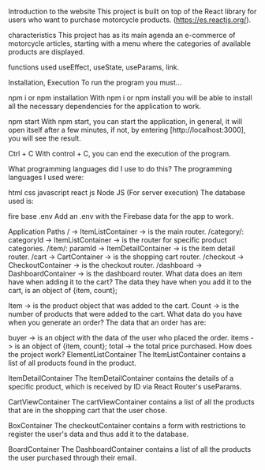 Introduction to the website
This project is built on top of the React library for users who want to purchase motorcycle products. (https://es.reactjs.org/).

characteristics
This project has as its main agenda an e-commerce of motorcycle articles, starting with a menu where the categories of available products are displayed.

functions used
useEffect, useState, useParams, link.

Installation, Execution
To run the program you must...

npm i or npm installation
With npm i or npm install you will be able to install all the necessary dependencies for the application to work.

npm start
With npm start, you can start the application, in general, it will open itself after a few minutes, if not, by entering [http://localhost:3000], you will see the result.

Ctrl + C
With control + C, you can end the execution of the program.

What programming languages ​​did I use to do this?
The programming languages ​​I used were:

html
css
javascript
react js
Node JS (For server execution)
The database used is:

fire base
.env
Add an .env with the Firebase data for the app to work.



Application Paths
/ -> ItemListContainer -> is the main router.
/category/: categoryId -> ItemListContainer -> is the router for specific product categories.
/item/: paramId -> ItemDetailContainer -> is the item detail router.
/cart -> CartContainer -> is the shopping cart router.
/checkout -> CheckoutContainer -> is the checkout router.
/dashboard -> DashboardContainer -> is the dashboard router.
What data does an item have when adding it to the cart?
The data they have when you add it to the cart, is an object of {item, count};

Item -> is the product object that was added to the cart.
Count -> is the number of products that were added to the cart.
What data do you have when you generate an order?
The data that an order has are:

buyer -> is an object with the data of the user who placed the order.
items -> is an object of {item, count};
total -> the total price purchased.
How does the project work?
ElementListContainer
The ItemListContainer contains a list of all products found in the product.

ItemDetailContainer
The ItemDetailContainer contains the details of a specific product, which is received by ID via React Router's useParams.

CartViewContainer
The cartViewContainer contains a list of all the products that are in the shopping cart that the user chose.

BoxContainer
The checkoutContainer contains a form with restrictions to register the user's data and thus add it to the database.

BoardContainer
The DashboardContainer contains a list of all the products the user purchased through their email.